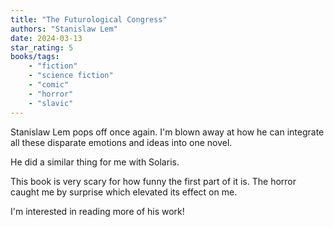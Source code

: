 ```yaml
---
title: "The Futurological Congress"
authors: "Stanislaw Lem"
date: 2024-03-13
star_rating: 5
books/tags:
    - "fiction"
    - "science fiction"
    - "comic"
    - "horror"
    - "slavic"
---
```


Stanislaw Lem pops off once again. I'm blown away at how he can integrate all these disparate emotions and ideas into one novel.

<!--more-->

He did a similar thing for me with Solaris.

This book is very scary for how funny the first part of it is. The horror caught me by surprise which elevated its effect on me.

I'm interested in reading more of his work!